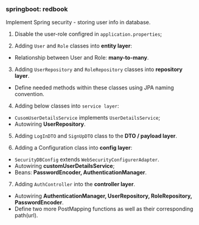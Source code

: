 ### springboot: redbook
Implement Spring security - storing user info in database.

1. Disable the user-role configred in `application.properties`;

2. Adding `User` and `Role` classes into **entity layer**:
- Relationship between User and Role: **many-to-many**.

3. Adding `UserRepository` and `RoleRepository` classes into **repository layer**.
- Define needed methods within these classes using JPA naming convention.

4. Adding below classes into `service layer`:
- `CusomUserDetailsService` implements `UserDetailsService`;
- Autowiring **UserRepository**.

5. Adding `LogInDTO` and `SignUpDTO` class to the **DTO / payload layer**.

6. Adding a Configuration class into **config layer**:
- `SecurityDBConfig` extends `WebSecurityConfigurerAdapter`.
- Autowiring **customUserDetailsService**;
- Beans: **PasswordEncoder, AuthenticationManager**.

7. Adding `AuthController` into the **controller layer**.
- Autowiring **AuthenticationManager, UserRepository, RoleRepository, PasswordEncoder**.
- Define two more PostMapping functions as well as their corresponding path(url).
